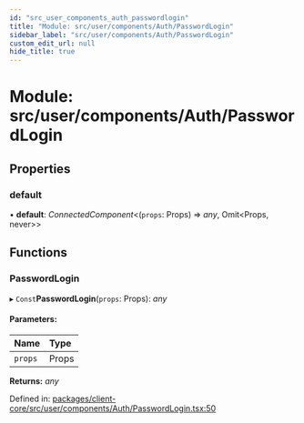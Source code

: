 ```yaml
---
id: "src_user_components_auth_passwordlogin"
title: "Module: src/user/components/Auth/PasswordLogin"
sidebar_label: "src/user/components/Auth/PasswordLogin"
custom_edit_url: null
hide_title: true
---
```


# Module: src/user/components/Auth/PasswordLogin

## Properties

### default

• **default**: *ConnectedComponent*<(`props`: Props) => *any*, Omit<Props, never\>\>

## Functions

### PasswordLogin

▸ `Const`**PasswordLogin**(`props`: Props): *any*

#### Parameters:

Name | Type |
:------ | :------ |
`props` | Props |

**Returns:** *any*

Defined in: [packages/client-core/src/user/components/Auth/PasswordLogin.tsx:50](https://github.com/xr3ngine/xr3ngine/blob/a16a45d7e/packages/client-core/src/user/components/Auth/PasswordLogin.tsx#L50)
